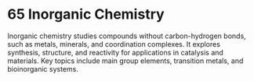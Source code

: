 # 65 Inorganic Chemistry
Inorganic chemistry studies compounds without carbon-hydrogen bonds, such as metals, minerals, and coordination complexes. It explores synthesis, structure, and reactivity for applications in catalysis and materials. Key topics include main group elements, transition metals, and bioinorganic systems.

